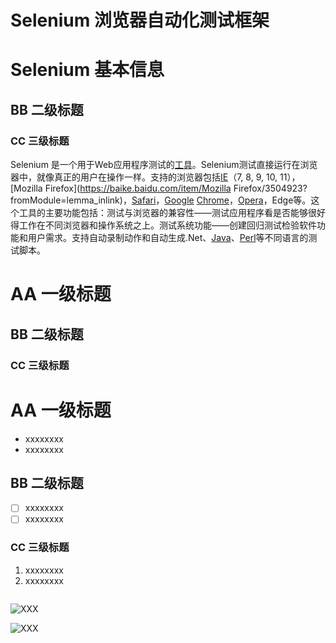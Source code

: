 # Selenium 浏览器自动化测试框架

# Selenium 基本信息

## BB 二级标题

### CC 三级标题

Selenium 是一个用于Web应用程序测试的[工具](https://baike.baidu.com/item/工具/81891?fromModule=lemma_inlink)。Selenium测试直接运行在浏览器中，就像真正的用户在操作一样。支持的浏览器包括[IE](https://baike.baidu.com/item/IE/69103?fromModule=lemma_inlink)（7, 8, 9, 10, 11），[Mozilla Firefox](https://baike.baidu.com/item/Mozilla Firefox/3504923?fromModule=lemma_inlink)，[Safari](https://baike.baidu.com/item/Safari/597?fromModule=lemma_inlink)，[Google](https://baike.baidu.com/item/Google/86964?fromModule=lemma_inlink) [Chrome](https://baike.baidu.com/item/Chrome/5633839?fromModule=lemma_inlink)，[Opera](https://baike.baidu.com/item/Opera/25140?fromModule=lemma_inlink)，Edge等。这个工具的主要功能包括：测试与浏览器的兼容性——测试应用程序看是否能够很好得工作在不同浏览器和操作系统之上。测试系统功能——创建回归测试检验软件功能和用户需求。支持自动录制动作和自动生成.Net、[Java](https://baike.baidu.com/item/Java/85979?fromModule=lemma_inlink)、[Perl](https://baike.baidu.com/item/Perl/851577?fromModule=lemma_inlink)等不同语言的测试脚本。

# AA 一级标题

## BB 二级标题

### CC 三级标题



# AA 一级标题

- xxxxxxxx
- xxxxxxxx

## BB 二级标题

- [ ] xxxxxxxx
- [ ] xxxxxxxx

### CC 三级标题

1. xxxxxxxx
2. xxxxxxxx



```bash

```



![XXX](figures/XXX.drawio.png)

![XXX](figures/XXX.jpg)



